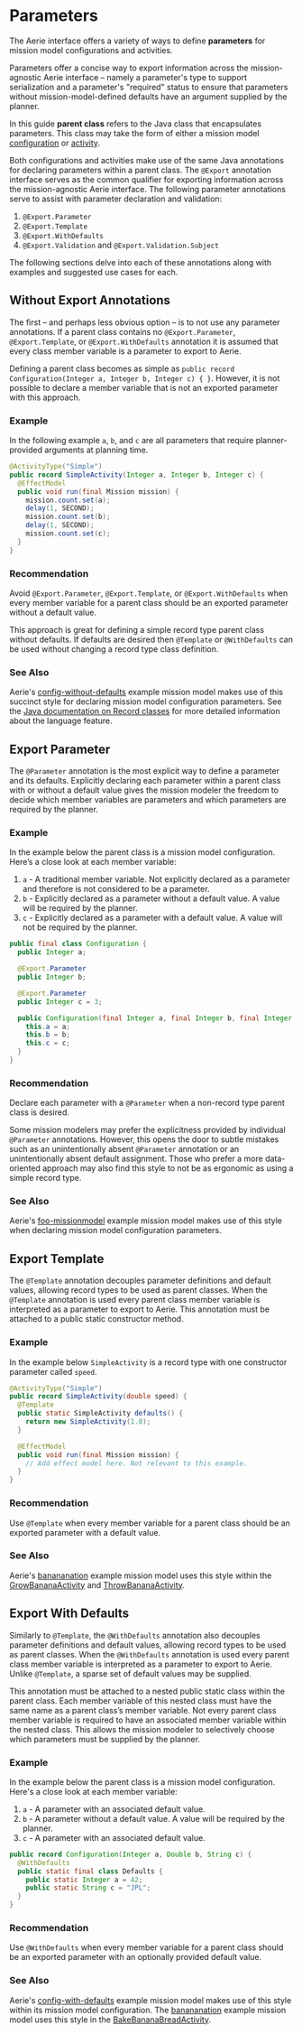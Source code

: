 # Parameters

The Aerie interface offers a variety of ways to define **parameters** for mission model configurations and activities.

Parameters offer a concise way to export information across the mission-agnostic Aerie interface – namely a parameter's type to support serialization and a parameter's "required" status to ensure that parameters without mission-model-defined defaults have an argument supplied by the planner.

In this guide **parent class** refers to the Java class that encapsulates parameters. This class may take the form of either a mission model [configuration](../mission-modeling/configuration.md) or [activity](../mission-modeling/activity-types/introduction.mdx).

Both configurations and activities make use of the same Java annotations for declaring parameters within a parent class. The `@Export` annotation interface serves as the common qualifier for exporting information across the mission-agnostic Aerie interface. The following parameter annotations serve to assist with parameter declaration and validation:

1. `@Export.Parameter`
1. `@Export.Template`
1. `@Export.WithDefaults`
1. `@Export.Validation` and `@Export.Validation.Subject`

The following sections delve into each of these annotations along with examples and suggested use cases for each.

## Without Export Annotations

The first – and perhaps less obvious option – is to not use any parameter annotations. If a parent class contains no `@Export.Parameter`, `@Export.Template`, or `@Export.WithDefaults` annotation it is assumed that every class member variable is a parameter to export to Aerie.

Defining a parent class becomes as simple as `public record Configuration(Integer a, Integer b, Integer c) { }`. However, it is not possible to declare a member variable that is not an exported parameter with this approach.

### Example

In the following example `a`, `b`, and `c` are all parameters that require planner-provided arguments at planning time.

```java
@ActivityType("Simple")
public record SimpleActivity(Integer a, Integer b, Integer c) {
  @EffectModel
  public void run(final Mission mission) {
    mission.count.set(a);
    delay(1, SECOND);
    mission.count.set(b);
    delay(1, SECOND);
    mission.count.set(c);
  }
}
```

### Recommendation

Avoid `@Export.Parameter`, `@Export.Template`, or `@Export.WithDefaults` when every member variable for a parent class should be an exported parameter without a default value.

This approach is great for defining a simple record type parent class without defaults. If defaults are desired then `@Template` or `@WithDefaults` can be used without changing a record type class definition.

### See Also

Aerie's [config-without-defaults](https://github.com/NASA-AMMOS/aerie/blob/develop/examples/config-without-defaults/src/main/java/gov/nasa/jpl/aerie/configwithoutdefaults/Configuration.java) example mission model makes use of this succinct style for declaring mission model configuration parameters. See the [Java documentation on Record classes](https://docs.oracle.com/en/java/javase/19/language/records.html) for more detailed information about the language feature.

## Export Parameter

The `@Parameter` annotation is the most explicit way to define a parameter and its defaults. Explicitly declaring each parameter within a parent class with or without a default value gives the mission modeler the freedom to decide which member variables are parameters and which parameters are required by the planner.

### Example

In the example below the parent class is a mission model configuration. Here’s a close look at each member variable:

1. `a` - A traditional member variable. Not explicitly declared as a parameter and therefore is not considered to be a parameter.
1. `b` - Explicitly declared as a parameter without a default value. A value will be required by the planner.
1. `c` - Explicitly declared as a parameter with a default value. A value will not be required by the planner.

```java
public final class Configuration {
  public Integer a;

  @Export.Parameter
  public Integer b;

  @Export.Parameter
  public Integer c = 3;

  public Configuration(final Integer a, final Integer b, final Integer c) {
    this.a = a;
    this.b = b;
    this.c = c;
  }
}
```

### Recommendation

Declare each parameter with a `@Parameter` when a non-record type parent class is desired.

Some mission modelers may prefer the explicitness provided by individual `@Parameter` annotations. However, this opens the door to subtle mistakes such as an unintentionally absent `@Parameter` annotation or an unintentionally absent default assignment. Those who prefer a more data-oriented approach may also find this style to not be as ergonomic as using a simple record type.

### See Also

Aerie's [foo-missionmodel](https://github.com/NASA-AMMOS/aerie/blob/develop/examples/foo-missionmodel/src/main/java/gov/nasa/jpl/aerie/foomissionmodel/Configuration.java) example mission model makes use of this style when declaring mission model configuration parameters.

## Export Template

The `@Template` annotation decouples parameter definitions and default values, allowing record types to be used as parent classes. When the `@Template` annotation is used every parent class member variable is interpreted as a parameter to export to Aerie. This annotation must be attached to a public static constructor method.

### Example

In the example below `SimpleActivity` is a record type with one constructor parameter called `speed`.

```java
@ActivityType("Simple")
public record SimpleActivity(double speed) {
  @Template
  public static SimpleActivity defaults() {
    return new SimpleActivity(1.0);
  }

  @EffectModel
  public void run(final Mission mission) {
    // Add effect model here. Not relevant to this example.
  }
}
```

### Recommendation

Use `@Template` when every member variable for a parent class should be an exported parameter with a default value.

### See Also

Aerie's [banananation](https://github.com/NASA-AMMOS/aerie/tree/develop/examples/banananation) example mission model uses this style within the [GrowBananaActivity](https://github.com/NASA-AMMOS/aerie/blob/develop/examples/banananation/src/main/java/gov/nasa/jpl/aerie/banananation/activities/GrowBananaActivity.java) and [ThrowBananaActivity](https://github.com/NASA-AMMOS/aerie/blob/develop/examples/banananation/src/main/java/gov/nasa/jpl/aerie/banananation/activities/ThrowBananaActivity.java).

## Export With Defaults

Similarly to `@Template`, the `@WithDefaults` annotation also decouples parameter definitions and default values, allowing record types to be used as parent classes. When the `@WithDefaults` annotation is used every parent class member variable is interpreted as a parameter to export to Aerie. Unlike `@Template`, a sparse set of default values may be supplied.

This annotation must be attached to a nested public static class within the parent class. Each member variable of this nested class must have the same name as a parent class’s member variable. Not every parent class member variable is required to have an associated member variable within the nested class. This allows the mission modeler to selectively choose which parameters must be supplied by the planner.

### Example

In the example below the parent class is a mission model configuration. Here's a close look at each member variable:

1. `a` - A parameter with an associated default value.
1. `b` - A parameter without a default value. A value will be required by the planner.
1. `c` - A parameter with an associated default value.

```java
public record Configuration(Integer a, Double b, String c) {
  @WithDefaults
  public static final class Defaults {
    public static Integer a = 42;
    public static String c = "JPL";
  }
}
```

### Recommendation

Use `@WithDefaults` when every member variable for a parent class should be an exported parameter with an optionally provided default value.

### See Also

Aerie's [config-with-defaults](https://github.com/NASA-AMMOS/aerie/blob/develop/examples/config-with-defaults/src/main/java/gov/nasa/jpl/aerie/configwithdefaults/Configuration.java) example mission model makes use of this style within its mission model configuration. The [banananation](https://github.com/NASA-AMMOS/aerie/tree/develop/examples/banananation) example mission model uses this style in the [BakeBananaBreadActivity](https://github.com/NASA-AMMOS/aerie/blob/develop/examples/banananation/src/main/java/gov/nasa/jpl/aerie/banananation/activities/BakeBananaBreadActivity.java).

